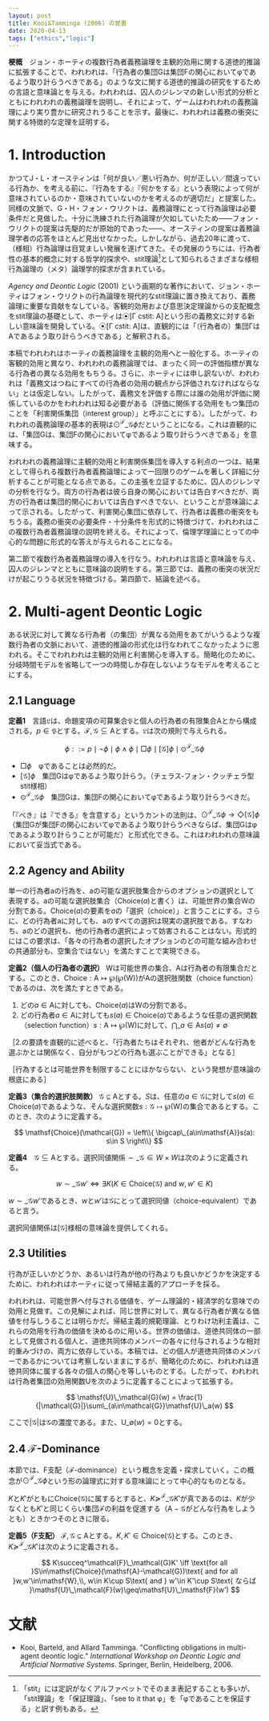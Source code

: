 ```yaml
---
layout: post
title: Kooi&Tamminga (2006) の覚書
date: 2020-04-13
tags: ["ethics","logic"]
---
```


**梗概**　ジョン・ホーティの複数行為者義務論理を主観的効用に関する道徳的推論に拡張することで、われわれは、「行為者の集団Gは集団Fの関心においてφであるよう取り計らうべきである」のような文に関する道徳的推論の研究をするための言語と意味論とを与える。われわれは、囚人のジレンマの新しい形式的分析とともにわれわれの義務論理を説明し、それによって、ゲームはわれわれの義務論理により実り豊かに研究されうることを示す。最後に、われわれは義務の衝突に関する特徴的な定理を証明する。

# 1. Introduction
かつてJ・L・オースティンは「何が良い／悪い行為か、何が正しい／間違っている行為か、を考える前に、『行為をする』『何かをする』という表現によって何が意味されているのか・意味されていないのかを考えるのが適切だ」と提案した。同様の文脈で、G・H・フォン・ウリクトは、義務論理にとって行為論理は必要条件だと見做した。十分に洗練された行為論理が欠如していたため――フォン・ウリクトの提案は先駆的だが原始的であった――、オースティンの提案は義務論理学者の応答をほとんど見出せなかった。しかしながら、過去20年に渡って、（様相）行為論理は目覚ましい発展を遂げてきた。その発展のうちには、行為者性の基本的概念に対する哲学的探求や、stit理論[^stit]として知られるさまざまな様相行為論理の（メタ）論理学的探求が含まれている。

[^stit]: 「stit」には定訳がなくアルファベットでそのまま表記することも多いが、「stit理論」を「保証理論」、「see to it that φ」を「φであることを保証する」と訳す例もある。

*Agency and Deontic Logic* (2001) という画期的な著作において、ジョン・ホーティはフォン・ウリクトの行為論理を現代的なstit理論に置き換えており、義務論理に重要な貢献をなしている。客観的効用および意思決定理論からの支配概念をstit理論の基礎として、ホーティは⦿[Γ cstit: A]という形の義務文に対する新しい意味論を開発している。⦿[Γ cstit: A]は、直観的には「（行為者の）集団ΓはAであるよう取り計らうべきである」と解釈される。

本稿でわれわれはホーティの義務論理を主観的効用へと一般化する。ホーティの客観的効用と異なり、われわれの義務論理では、まったく同一の評価指標が異なる行為者の異なる効用をもちうる。さらに、ホーティには申し訳ないが、われわれは「義務文はつねにすべての行為者の効用の観点から評価されなければならない」とは仮定しない。したがって、義務文を評価する際には誰の効用が評価に関係しているのかをわれわれは知る必要がある（評価に関係する効用をもつ集団のことを「利害関係集団（interest group）」と呼ぶことにする）。したがって、われわれの義務論理の基本的表現は$\odot^\mathcal{F}\_\mathcal{G}\phi$だということになる。これは直観的には、「集団Gは、集団Fの関心においてφであるよう取り計らうべきである」を意味する。

われわれの義務論理に主観的効用と利害関係集団を導入する利点の一つは、結果として得られる複数行為者義務論理によって一回限りのゲームを著しく詳細に分析することが可能となる点である。この主張を立証するために、囚人のジレンマの分析を行なう。両方の行為者は彼ら自身の関心においては告白すべきだが、両方の行為者は集団的関心においては告白すべきでない、ということが意味論によって示される。したがって、利害関心集団に依存して、行為者は義務の衝突をもちうる。義務の衝突の必要条件・十分条件を形式的に特徴づけて、われわれはこの複数行為者義務論理の説明を終える。それによって、倫理学理論にとっての中心的な問題に形式的な答えが与えられることになる。

第二節で複数行為者義務論理の導入を行なう。われわれは言語と意味論を与え、囚人のジレンマとともに意味論の説明をする。第三節では、義務の衝突の状況だけが起こりうる状況を特徴づける。第四節で、結論を述べる。

# 2. Multi-agent Deontic Logic
ある状況に対して異なる行為者（の集団）が異なる効用をあてがいうるような複数行為者の文脈において、道徳的推論の形式化は行なわれてこなかったように思われる。そこでわれわれは主観的効用と利害関心を導入する。簡略化のために、分岐時間モデルを省略して一つの時間しか存在しないようなモデルを考えることにする。

## 2.1 Language
**定義1**　言語$\mathfrak{L}$は、命題変項の可算集合$\mathfrak{P}$と個人の行為者の有限集合$\mathsf{A}$とから構成される。$p\in\mathfrak{P}$とする。$\mathcal{F,G}\subseteq\mathsf{A}$とする。$\mathfrak{L}$は次の規則で与えられる。

$$
    \phi ::= p\mid \lnot\phi\mid \phi\land\phi\mid \Box\phi\mid [\mathcal{G}]\phi\mid \odot^\mathcal{F}\_\mathcal{G}\phi
$$

- $\Box\phi$　φであることは必然的だ。
- $[\mathcal{G}]\phi$　集団Gはφであるよう取り計らう。（チェラス‐フォン・クッチェラ型stit様相）
- $\odot^\mathcal{F}\_\mathcal{G}\phi$　集団Gは、集団Fの関心においてφであるよう取り計らうべきだ。

「『べき』は『できる』を含意する」というカントの法則は、$\odot^\mathcal{F}\_\mathcal{G}\phi \to \Diamond[\mathcal{G}]\phi$（集団Gが集団Fの関心においてφであるよう取り計らうべきならば、集団Gはφであるよう取り計らうことが可能だ）と形式化できる。これはわれわれの意味論において妥当式である。

## 2.2 Agency and Ability
単一の行為者aの行為を、aの可能な選択肢集合からのオプションの選択として表現する。aの可能な選択肢集合（$\mathsf{Choice}(a)$と書く）は、可能世界の集合$\mathsf{W}$の分割である。$\mathsf{Choice}(a)$の要素を$a$の「選択（choice）」と言うことにする。さらに、どの行為者aに対しても、aのすべての選択は現実の選択肢である。すなわち、aのどの選択も、他の行為者の選択によって妨害されることはない。形式的にはこの要求は、「各々の行為者の選択したオプションのどの可能な組み合わせの共通部分も、空集合ではない」を満たすことで実現できる。

**定義2（個人の行為者の選択）** $\mathsf{W}$は可能世界の集合、$\mathsf{A}$は行為者の有限集合だとする。このとき、$\mathsf{Choice}: \mathsf{A}\mapsto\wp(\wp(\mathsf{W}))$が$\mathsf{A}$の選択肢関数（choice function）であるのは、次を満たすときである。

1. どの$a\in\mathsf{A}$に対しても、$\mathsf{Choice}(a)$は$\mathsf{W}$の分割である。
2. どの行為者$a\in\mathsf{A}$に対しても$s(a)\in\mathsf{Choice}(a)$であるような任意の選択関数（selection function）$s: \mathsf{A}\mapsto \wp(\mathsf{W})$に対して、$\bigcap\_{a\in\mathsf{A}}s(a) \not= \emptyset$

［2.の要請を直観的に述べると、「行為者たちはそれぞれ、他者がどんな行為を選ぶかとは関係なく、自分がもつどの行為も選ぶことができる」となる］

［行為するとは可能世界を制限することにほかならない、という発想が意味論の根底にある］

**定義3（集合的選択肢関数）** $\mathcal{G}\subseteq\mathsf{A}$とする。$S$は、任意の$a\in\mathcal{G}$に対して$s(a)\in\mathsf{Choice}(a)$であるような、そんな選択関数$s: \mathcal{G}\mapsto\wp(\mathsf{W})$の集合であるとする。このとき、次のように定義する。

$$
\mathsf{Choice}(\mathcal{G}) = \left\\{ \bigcap\_{a\in\mathsf{A}}s(a): s\in S \right\\}
$$

**定義4**　$\mathcal{G}\subseteq\mathsf{A}$とする。選択同値関係$\sim\_\mathcal{G}\in W\times W$は次のように定義される。

$$
w\sim\_\mathcal{G}w'  \iff  \exists K (K\in\mathsf{Choice}(\mathcal{G})\text{ and } w,w'\in K)
$$

$w\sim\_\mathcal{G}w'$であるとき、$w$と$w'$は$\mathcal{G}$にとって選択同値（choice-equivalent）であると言う。

選択同値関係は$[\mathcal{G}]$様相の意味論を提供してくれる。

## 2.3 Utilities
行為が正しいかどうか、あるいは行為が他の行為よりも良いかどうかを決定するために、われわれはホーティに従って帰結主義的アプローチを採る。

われわれは、可能世界へ付与される価値を、ゲーム理論的・経済学的な意味での効用と見做す。この見解によれば、同じ世界に対して、異なる行為者が異なる価値を付与しうることは明らかだ。帰結主義的規範理論、とりわけ功利主義は、これらの効用を行為の価値を決めるのに用いる。世界の価値は、道徳共同体の一部として見做される個人と、道徳共同体のメンバーの各々に付与されるような相対的重みづけの、両方に依存している。本稿では、どの個人が道徳共同体のメンバーであるかについては考察しないままにするが、簡略化のために、われわれは道徳共同体に属する各々の個人の関心を等しいものとする。したがって、われわれは行為者集団の効用関数Uを次のように定義することによって拡張する。

$$
\mathsf{U}\_\mathcal{G}(w) = \frac{1}{|\mathcal{G}|}\sum\_{a\in\mathcal{G}}\mathsf{U}\_a(w)
$$

ここで$|\mathcal{G}|$は$\mathcal{G}$の濃度である。また、$\mathsf{U}\_\emptyset(w) = 0$とする。

## 2.4 $\mathcal{F}$-Dominance
本節では、F支配（$\mathcal{F}$-dominance）という概念を定義・探求していく。この概念が$\odot^\mathcal{F}\_\mathcal{G}\phi$という形の論理式に対する意味論にとって中心的なものとなる。

$K$と$K'$がともに$\mathsf{Choice}(\mathcal{G})$に属するとすると、$K\succeq^\mathcal{F}\_\mathcal{G}K'$が真であるのは、$K$が少なくとも$K'$と同じくらい集団$\mathcal{F}$の利益を促進する（$\mathsf{A}-\mathcal{G}$がどんな行為をしようとも）ときかつそのときに限る。

**定義5（F支配）** $\mathcal{F},\mathcal{G}\subseteq\mathsf{A}$とする。$K,K'\in\mathsf{Choice}(\mathcal{G})$とする。このとき、$K\succeq^\mathcal{F}\_\mathcal{G}K'$は次のように定義される。

$$
K\succeq^\mathcal{F}\_\mathcal{G}K'  \iff  \text{for all }S\in\mathsf{Choice}(\mathsf{A}-\mathcal{G})\text{ and for all }w,w'\in\mathsf{W},\\, w\in K\cup S\text{ and } w'\in K'\cup S\text{ ならば }\mathsf{U}\_\mathcal{F}(w)\geq\mathsf{U}\_\mathsf{F}(w')
$$


# 文献
- Kooi, Barteld, and Allard Tamminga. "Conflicting obligations in multi-agent deontic logic." *International Workshop on Deontic Logic and Artificial Normative Systems*. Springer, Berlin, Heidelberg, 2006.
